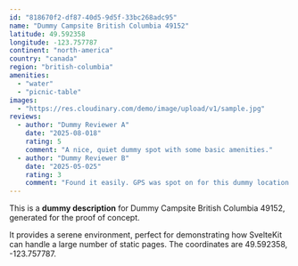 ```yaml
---
id: "818670f2-df87-40d5-9d5f-33bc268adc95"
name: "Dummy Campsite British Columbia 49152"
latitude: 49.592358
longitude: -123.757787
continent: "north-america"
country: "canada"
region: "british-columbia"
amenities:
  - "water"
  - "picnic-table"
images:
  - "https://res.cloudinary.com/demo/image/upload/v1/sample.jpg"
reviews:
  - author: "Dummy Reviewer A"
    date: "2025-08-018"
    rating: 5
    comment: "A nice, quiet dummy spot with some basic amenities."
  - author: "Dummy Reviewer B"
    date: "2025-05-025"
    rating: 3
    comment: "Found it easily. GPS was spot on for this dummy location."
---
```


This is a **dummy description** for Dummy Campsite British Columbia 49152, generated for the proof of concept.

It provides a serene environment, perfect for demonstrating how SvelteKit can handle a large number of static pages. The coordinates are 49.592358, -123.757787.
